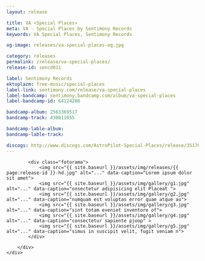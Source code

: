 ```yaml
---
layout: release

title: VA «Special Places»
meta: VA - Special Places by Sentimony Records
keywords: VA Special Places, Sentimony Records

og-image: releases/va-special-places-og.jpg

category: releases
permalink: /release/va-special-places/
release-id: sencd011

label: Sentimony Records
ektoplazm: free-music/special-places
label-link: sentimony.com/release/va-special-places
label-bandcamp: sentimony.bandcamp.com/album/va-special-places
label-bandcamp-id: 64124286

bandcamp-album: 2563369517
bandcamp-track: 430811055

bandcamp-lable-album: 
bandcamp-lable-track: 

discogs: http://www.discogs.com/AstroPilot-Special-Places/release/3517621
---
```


<!-- Tracklist:

01. K.D. Expression - Alpae-3717 [100bpm]
02. Cygna - Camaras De Lamento [110bpm]
03. Chronos - Dandelions As Memory [120bpm]
04. Irukanji - Out From Little Box (AstroPilot Edit) [110bpm]
05. Ambient Intelligent Application - Via Lactea (AstroPilot Edit) [113bpm]
06. Rabitza - Port [120bpm]
07. AstroPilot - Svoboda [120bpm]
08. Access To Arasaka - AUG [115bpm]
09. Field Rotation - Disappear [130bpm]
10. Nexar - Jewel (AstroPilot Edit) [85bpm]
11. 36 - A Final Thought [119bpm]
12. Eguana - A Moment Of Madness [80bpm] -->

<div class="container-fluid">
    <div class="row">
        <div class="col-sm-5 col-sm-offset-2">

            <div class="fotorama">
                <img src="{{ site.baseurl }}/assets/img/releases/{{ page:release-id }}-hd.jpg" alt="..." data-caption="Lorem ipsum dolor sit amet">
                <img src="{{ site.baseurl }}/assets/img/gallery/g1.jpg" alt="..." data-caption="onsectetur adipisicing elit Placeat ">
                <img src="{{ site.baseurl }}/assets/img/gallery/g2.jpg" alt="..." data-caption="numquam est voluptas error quae atque au">
                <img src="{{ site.baseurl }}/assets/img/gallery/g3.jpg" alt="..." data-caption="sint totam eveniet inventore of">
                <img src="{{ site.baseurl }}/assets/img/gallery/g4.jpg" alt="..." data-caption="consectetur sapiente pjoop" >
                <img src="{{ site.baseurl }}/assets/img/gallery/g5.jpg" alt="..." data-caption="simus in suscipit velit, fugit veniam n">
            </div>

        </div>
    </div>
</div>
